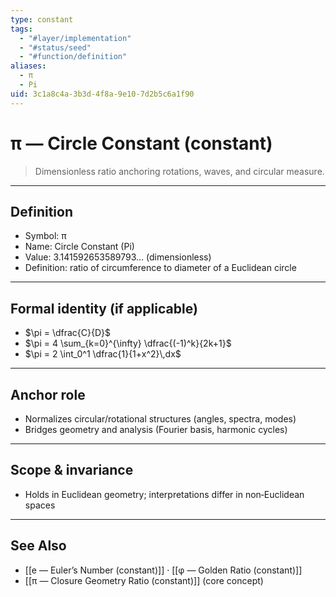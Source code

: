 ```yaml
---
type: constant
tags:
  - "#layer/implementation"
  - "#status/seed"
  - "#function/definition"
aliases:
  - π
  - Pi
uid: 3c1a8c4a-3b3d-4f8a-9e10-7d2b5c6a1f90
---
```


# π — Circle Constant (constant)

> Dimensionless ratio anchoring rotations, waves, and circular measure.

---

## Definition

- Symbol: π
- Name: Circle Constant (Pi)
- Value: 3.141592653589793… (dimensionless)
- Definition: ratio of circumference to diameter of a Euclidean circle

---

## Formal identity (if applicable)

- $\pi = \dfrac{C}{D}$
- $\pi = 4 \sum_{k=0}^{\infty} \dfrac{(-1)^k}{2k+1}$
- $\pi = 2 \int_0^1 \dfrac{1}{1+x^2}\,dx$

---

## Anchor role

- Normalizes circular/rotational structures (angles, spectra, modes)
- Bridges geometry and analysis (Fourier basis, harmonic cycles)

---

## Scope & invariance

- Holds in Euclidean geometry; interpretations differ in non‑Euclidean spaces

---

## See Also

- [[e — Euler’s Number (constant)]] · [[φ — Golden Ratio (constant)]]
- [[π — Closure Geometry Ratio (constant)]] (core concept)

